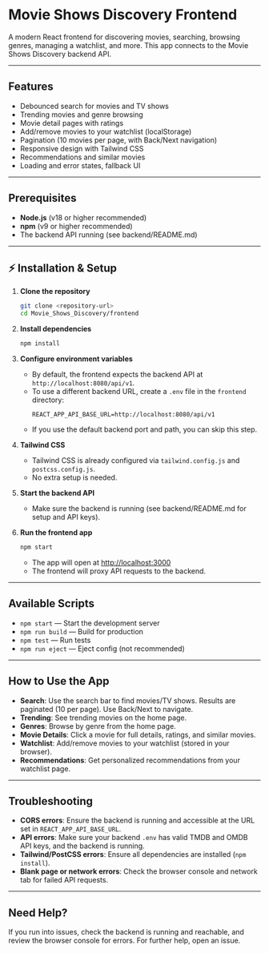 # Movie Shows Discovery Frontend

A modern React frontend for discovering movies, searching, browsing genres, managing a watchlist, and more. This app connects to the Movie Shows Discovery backend API.

---

## Features
- Debounced search for movies and TV shows
- Trending movies and genre browsing
- Movie detail pages with ratings
- Add/remove movies to your watchlist (localStorage)
- Pagination (10 movies per page, with Back/Next navigation)
- Responsive design with Tailwind CSS
- Recommendations and similar movies
- Loading and error states, fallback UI

---

## Prerequisites
- **Node.js** (v18 or higher recommended)
- **npm** (v9 or higher recommended)
- The backend API running (see backend/README.md)

---

## ⚡ Installation & Setup

1. **Clone the repository**
   ```bash
   git clone <repository-url>
   cd Movie_Shows_Discovery/frontend
   ```

2. **Install dependencies**
   ```bash
   npm install
   ```

3. **Configure environment variables**
   - By default, the frontend expects the backend API at `http://localhost:8080/api/v1`.
   - To use a different backend URL, create a `.env` file in the `frontend` directory:
     ```env
     REACT_APP_API_BASE_URL=http://localhost:8080/api/v1
     ```
   - If you use the default backend port and path, you can skip this step.

4. **Tailwind CSS**
   - Tailwind CSS is already configured via `tailwind.config.js` and `postcss.config.js`.
   - No extra setup is needed.

5. **Start the backend API**
   - Make sure the backend is running (see backend/README.md for setup and API keys).

6. **Run the frontend app**
   ```bash
   npm start
   ```
   - The app will open at [http://localhost:3000](http://localhost:3000)
   - The frontend will proxy API requests to the backend.

---

## Available Scripts
- `npm start` — Start the development server
- `npm run build` — Build for production
- `npm test` — Run tests
- `npm run eject` — Eject config (not recommended)

---

## How to Use the App
- **Search**: Use the search bar to find movies/TV shows. Results are paginated (10 per page). Use Back/Next to navigate.
- **Trending**: See trending movies on the home page.
- **Genres**: Browse by genre from the home page.
- **Movie Details**: Click a movie for full details, ratings, and similar movies.
- **Watchlist**: Add/remove movies to your watchlist (stored in your browser).
- **Recommendations**: Get personalized recommendations from your watchlist page.

---

## Troubleshooting
- **CORS errors**: Ensure the backend is running and accessible at the URL set in `REACT_APP_API_BASE_URL`.
- **API errors**: Make sure your backend `.env` has valid TMDB and OMDB API keys, and the backend is running.
- **Tailwind/PostCSS errors**: Ensure all dependencies are installed (`npm install`).
- **Blank page or network errors**: Check the browser console and network tab for failed API requests.

---

## Need Help?
If you run into issues, check the backend is running and reachable, and review the browser console for errors. For further help, open an issue.

